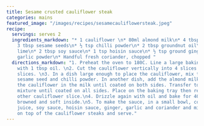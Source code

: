 ```yaml
---
title: Sesame crusted cauliflower steak
categories: mains
featured_image: "/images/recipes/sesamecauliflowersteak.jpeg"
recipe:
  servings: serves 2
  ingredients_markdown: "* 1 cauliflower \n* 80ml almond milk\n* 4 tbsp breadcrumbs\n*
    3 tbsp sesame seeds\n* ½ tsp chilli powder\n* 2 tbsp groundnut oil\n* Juice 1
    lime\n* 2 tbsp soy sauce\n* 1 tsp hoisin sauce\n* ½ tsp ground ginger\n* ¼ tsp
    garlic powder\n* Handful fresh coriander, chopped "
  directions_markdown: "1. Preheat the oven to 180C. Line a large baking tray. Drizzle
    with 1 tbsp oil. \n2. Cut the cauliflower vertically into 4 slices and take centre
    slices. \n3. In a dish large enough to place the cauliflower, mix the breadcrumbs,
    sesame seed and chilli powder. In another dish, add the almond milk, then place
    the cauliflower in the milk until coated on both sides. Transfer to the breadcrumb
    mixture until coated on all sides. Place on the baking tray then repeat with the
    other cauliflower slice.\n4. Drizzle again with oil and bake for 40 minutes, until
    browned and soft inside.\n5. To make the sauce, in a small bowl, combine the lime
    juice, soy sauce, hoisin sauce, ginger, garlic and coriander and mix well. Pour
    on top of the cauliflower steaks and serve."
---
```

